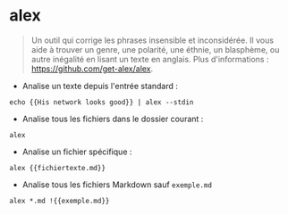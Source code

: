 # alex

> Un outil qui corrige les phrases insensible et inconsidérée.
> Il vous aide à trouver un genre, une polarité, une éthnie, un blasphème, ou autre inégalité en lisant un texte en anglais.
> Plus d'informations : <https://github.com/get-alex/alex>.

- Analise un texte depuis l'entrée standard :

`echo {{His network looks good}} | alex --stdin`

- Analise tous les fichiers dans le dossier courant :

`alex`

- Analise un fichier spécifique :

`alex {{fichiertexte.md}}`

- Analise tous les fichiers Markdown sauf `exemple.md`

`alex *.md !{{exemple.md}}`
